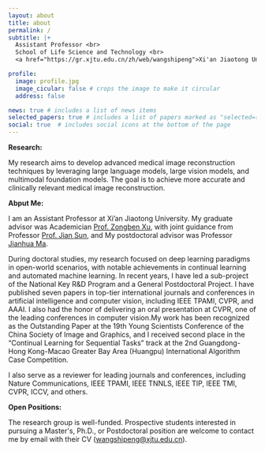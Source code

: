 ```yaml
---
layout: about
title: about
permalink: /
subtitle: |+
  Assistant Professor <br>
  School of Life Science and Technology <br>
  <a href="https://gr.xjtu.edu.cn/zh/web/wangshipeng">Xi'an Jiaotong University</a>

profile:
  image: profile.jpg
  image_cicular: false # crops the image to make it circular
  address: false

news: true # includes a list of news items
selected_papers: true # includes a list of papers marked as "selected={true}"
social: true  # includes social icons at the bottom of the page
---
```

**Research:**  

My research aims to develop advanced medical image reconstruction techniques by leveraging large language models, large vision models, and multimodal foundation models. The goal is to achieve more accurate and clinically relevant medical image reconstruction.

**Abput Me:** 

I am an Assistant Professor at Xi’an Jiaotong University. My graduate advisor was Academician [Prof. Zongben Xu](https://gr.xjtu.edu.cn/en/web/zbxu), with joint guidance from Professor [Prof. Jian Sun](https://scholar.google.com/citations?user=SSgNWOMAAAAJ&hl=zh-CN), and My postdoctoral advisor was Professor [Jianhua Ma](https://scholar.google.com/citations?user=dG5Ix6EAAAAJ&hl=en).

During doctoral studies, my research focused on deep learning paradigms in open-world scenarios, with notable achievements in continual learning and automated machine learning. In recent years, I have led a sub-project of the National Key R&D Program and a General Postdoctoral Project. I have published seven papers in top-tier international journals and conferences in artificial intelligence and computer vision, including IEEE TPAMI, CVPR, and AAAI. I also had the honor of delivering an oral presentation at CVPR, one of the leading conferences in computer vision.My work has been recognized as the Outstanding Paper at the 19th Young Scientists Conference of the China Society of Image and Graphics, and I received second place in the “Continual Learning for Sequential Tasks” track at the 2nd Guangdong-Hong Kong-Macao Greater Bay Area (Huangpu) International Algorithm Case Competition.

I also serve as a reviewer for leading journals and conferences, including Nature Communications, IEEE TPAMI, IEEE TNNLS, IEEE TIP, IEEE TMI, CVPR, ICCV, and others.

**Open Positions:** 

The research group is well-funded. Prospective students interested in pursuing a Master's, Ph.D., or Postdoctoral position are welcome to contact me by email with their CV (wangshipeng@xjtu.edu.cn).
